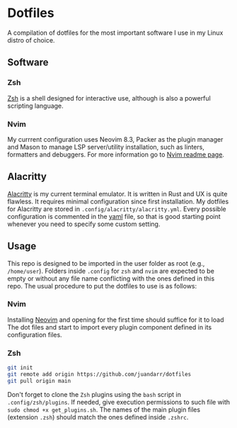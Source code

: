 # Dotfiles

A compilation of dotfiles for the most important software I use in my Linux distro of choice.

## Software

### Zsh
[Zsh](https://zsh.sourceforge.io) is a shell designed for interactive use, although is also a powerful scripting
language.

### Nvim
My currrent configuration uses Neovim 8.3, Packer as the plugin manager and 
Mason to manage LSP server/utility installation, such as linters, formatters 
and debuggers.
For more information go to [Nvim readme page](.config/nvim/README.md).

## Alacritty
[Alacritty](https://alacritty.org) is my current terminal emulator. It is written in Rust and UX is quite flawless. 
It requires minimal configuration since first installation. My dotfiles for Alacritty are
stored in `.config/alacritty/alacritty.yml`. Every possible configuration is commented in 
the [yaml](https://yaml.org) file, so that is good starting point whenever you need to specify some custom setting. 

## Usage
This repo is designed to be imported in the user folder as root (e.g., `/home/user`).
Folders inside `.config` for `zsh` and `nvim` are expected to be empty or without
any file name conflicting with the ones defined in this repo. The usual procedure
to put the dotfiles to use is as follows:

### Nvim
Installing [Neovim](https://neovim.io/) and opening for the first time should suffice for it to load The
dot files and start to import every plugin component defined in its configuration
files.  

### Zsh

```bash
git init
git remote add origin https://github.com/juandarr/dotfiles
git pull origin main
```

Don't forget to clone the `Zsh` plugins using the `bash` script in `.config/zsh/plugins`.
If needed, give execution permissions to such file with `sudo chmod +x get_plugins.sh`.
The names of the main plugin files (extension `.zsh`) should match the ones defined
inside `.zshrc`.
